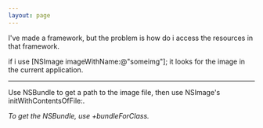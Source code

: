```yaml
---
layout: page
---
```




I've made a framework, but the problem is how do i access the resources in that framework.

if i use [NSImage imageWithName:@"someimg"]; it looks for the image in the current application.

----

Use NSBundle to get a path to the image file, then use NSImage's initWithContentsOfFile:.

*To get the NSBundle, use     +bundleForClass.*
